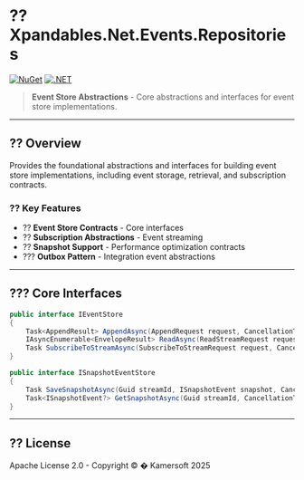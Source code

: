 ﻿# ?? Xpandables.Net.Events.Repositories

[![NuGet](https://img.shields.io/badge/NuGet-preview-orange.svg)](https://www.nuget.org/)
[![.NET](https://img.shields.io/badge/.NET-10.0-purple.svg)](https://dotnet.microsoft.com/)

> **Event Store Abstractions** - Core abstractions and interfaces for event store implementations.

---

## ?? Overview

Provides the foundational abstractions and interfaces for building event store implementations, including event storage, retrieval, and subscription contracts.

### ?? Key Features

- ?? **Event Store Contracts** - Core interfaces
- ?? **Subscription Abstractions** - Event streaming
- ?? **Snapshot Support** - Performance optimization contracts
- ??? **Outbox Pattern** - Integration event abstractions

---

## ??? Core Interfaces

```csharp
public interface IEventStore
{
    Task<AppendResult> AppendAsync(AppendRequest request, CancellationToken cancellationToken = default);
    IAsyncEnumerable<EnvelopeResult> ReadAsync(ReadStreamRequest request, CancellationToken cancellationToken = default);
    Task SubscribeToStreamAsync(SubscribeToStreamRequest request, CancellationToken cancellationToken = default);
}

public interface ISnapshotEventStore
{
    Task SaveSnapshotAsync(Guid streamId, ISnapshotEvent snapshot, CancellationToken cancellationToken = default);
    Task<ISnapshotEvent?> GetSnapshotAsync(Guid streamId, CancellationToken cancellationToken = default);
}
```

---

## ?? License

Apache License 2.0 - Copyright © � Kamersoft 2025
